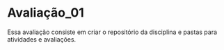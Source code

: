 # Avaliação_01
Essa avaliação consiste em criar o repositório da disciplina e pastas para atividades e avaliações.
